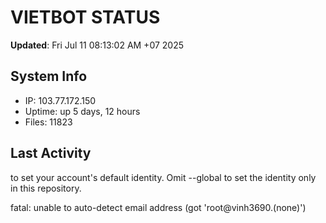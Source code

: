 # VIETBOT STATUS
**Updated**: Fri Jul 11 08:13:02 AM +07 2025

## System Info
- IP: 103.77.172.150
- Uptime: up 5 days, 12 hours
- Files: 11823

## Last Activity

to set your account's default identity.
Omit --global to set the identity only in this repository.

fatal: unable to auto-detect email address (got 'root@vinh3690.(none)')
